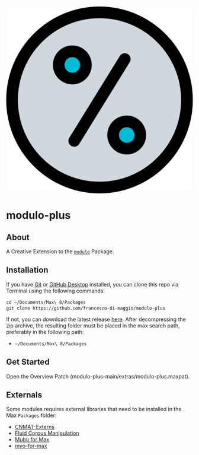 ![modulo-plus logo](icon.png "the modulo logo")

# modulo-plus

## About 

A Creative Extension to the [```modulo```](https://github.com/francesco-di-maggio/modulo) Package. 

## Installation

If you have [Git](http://git-scm.com/) or [GitHub Desktop](https://desktop.github.com/) installed, you can clone this repo via Terminal using the following commands:

	cd ~/Documents/Max\ 8/Packages
	git clone https://github.com/francesco-di-maggio/modulo-plus

If not, you can download the latest release [here](https://github.com/francesco-di-maggio/modulo-plus). After decompressing the zip archive, the resulting folder must be placed in the max search path, preferably in the following path:

* `~/Documents/Max\ 8/Packages`

## Get Started

Open the Overview Patch (modulo-plus-main/extras/modulo-plus.maxpat).

## Externals

Some modules requires external libraries that need to be installed in the Max ```Packages``` folder:

* [CNMAT-Externs](https://github.com/CNMAT/CNMAT-Externs)
* [Fluid Corpus Manipulation](https://www.flucoma.org/download)
* [Mubu for Max](https://forum.ircam.fr/projects/detail/mubu/)
* [myo-for-max](https://github.com/JulesFrancoise/myo-for-max)